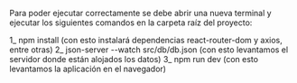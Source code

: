 Para poder ejecutar correctamente se debe abrir una nueva terminal y ejecutar los siguientes comandos en la carpeta raíz del proyecto: 

1_ npm install (con esto instalará dependencias react-router-dom y axios, entre otras)
2_ json-server --watch src/db/db.json (con esto levantamos el servidor donde están alojados los datos)
3_ npm run dev (con esto levantamos la aplicación en el navegador)
